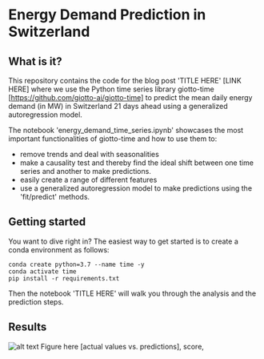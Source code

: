 # Energy Demand Prediction in Switzerland

## What is it?
This repository contains the code for the blog post 'TITLE HERE' [LINK HERE] where we use the Python time series library giotto-time [https://github.com/giotto-ai/giotto-time] to predict the mean daily energy demand (in MW) in Switzerland 21 days ahead using a generalized autoregression model. 

The notebook 'energy_demand_time_series.ipynb' showcases the most important functionalities of giotto-time and how to use them to:
* remove trends and deal with seasonalities
* make a causality test and thereby find the ideal shift between one time series and another to make predictions.
* easily create a range of different features
* use a generalized autoregression model to make predictions using the 'fit/predict' methods.

## Getting started
You want to dive right in? The easiest way to get started is to create a conda environment as follows:
```
conda create python=3.7 --name time -y
conda activate time
pip install -r requirements.txt
```
Then the notebook 'TITLE HERE' will walk you through the analysis and the prediction steps.

## Results

![alt text](data/figures/predictions.png)
Figure here [actual values vs. predictions], score, 
